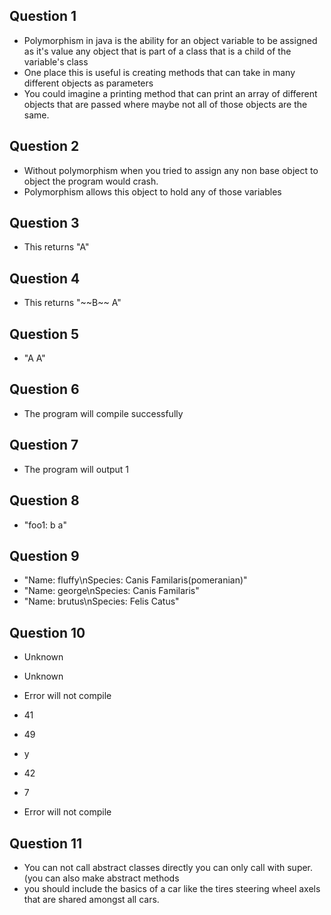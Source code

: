 ## Question 1
- Polymorphism in java is the ability for an object variable to be assigned as it's value any object that is part of a class that is a child of the variable's class 
- One place this is useful is creating methods that can take in many different objects as parameters
- You could imagine a printing method that can print an array of different objects that are passed where maybe not all of those objects are the same.

## Question 2
- Without polymorphism when you tried to assign any non base object to object the program would crash.
- Polymorphism allows this object to hold any of those variables 

## Question 3
- This returns "A"

## Question 4
- This returns "\~\~B\~\~ A"

## Question 5
- "A A"

## Question 6
- The program will compile successfully 

## Question 7
- The program will output 1

## Question 8
- "foo1: b a"

## Question 9
- "Name: fluffy\nSpecies: Canis Familaris(pomeranian)"
- "Name: george\nSpecies: Canis Familaris"
- "Name: brutus\nSpecies: Felis Catus"

## Question 10
- Unknown
- Unknown
- Error will not compile

- 41
- 49
- y

- 42
- 7
- Error will not compile

## Question 11
- You can not call abstract classes directly you can only call with super. (you can also make abstract methods
- you should include the basics of a car like the tires steering wheel axels that are shared amongst all cars. 
